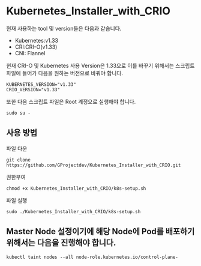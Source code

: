 # Kubernetes_Installer_with_CRIO
현재 사용하는 tool 및 version들은 다음과 같습니다.
- Kubernetes:v1.33
- CRI:CRI-O(v1.33)
- CNI: Flannel

현재 CRI-O 및 Kubernetes 사용 Version은 1.33으로 이를 바꾸기 위해서는 스크립트 파일에 들어가 다음을 원하는 버전으로 바꿔야 합니다.
```
KUBERNETES_VERSION="v1.33"
CRIO_VERSION="v1.33"
```
또한 다음 스크립트 파일은 Root 계정으로 실행해야 합니다.
```
sudo su -
``` 
## 사용 방법
파일 다운
```
git clone https://github.com/GProjectdev/Kubernetes_Installer_with_CRIO.git
```

권한부여
```
chmod +x Kubernetes_Installer_with_CRIO/k8s-setup.sh
```

파일 실행
```
sudo ./Kubernetes_Installer_with_CRIO/k8s-setup.sh
```

## Master Node 설정이기에 해당 Node에 Pod를 배포하기 위해서는 다음을 진행해야 합니다.
```
kubectl taint nodes --all node-role.kubernetes.io/control-plane-
```
